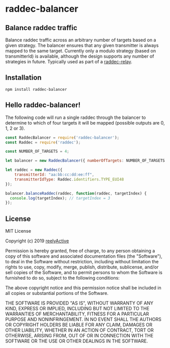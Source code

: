 raddec-balancer
===============


Balance raddec traffic
----------------------

Balance raddec traffic across an arbitrary number of targets based on a given strategy.  The balancer ensures that any given transmitter is always mapped to the same target.  Currently only a modulo strategy (based on transmitterId) is available, although the design supports any number of strategies in future.  Typically used as part of a [raddec-relay](https://github.com/reelyactive/raddec-relay).


Installation
------------

    npm install raddec-balancer


Hello raddec-balancer!
----------------------

The following code will run a single raddec through the balancer to determine to which of four targets it will be mapped (possible outputs are 0, 1, 2 or 3).

```javascript
const RaddecBalancer = require('raddec-balancer');
const Raddec = require('raddec');

const NUMBER_OF_TARGETS = 4;

let balancer = new RaddecBalancer({ numberOfTargets: NUMBER_OF_TARGETS });

let raddec = new Raddec({
    transmitterId: "aa:bb:cc:dd:ee:ff",
    transmitterIdType: Raddec.identifiers.TYPE_EUI48
});

balancer.balanceRaddec(raddec, function(raddec, targetIndex) {
  console.log(targetIndex); // targetIndex = 3
});
```


License
-------

MIT License

Copyright (c) 2019 [reelyActive](https://www.reelyactive.com)

Permission is hereby granted, free of charge, to any person obtaining a copy of this software and associated documentation files (the "Software"), to deal in the Software without restriction, including without limitation the rights to use, copy, modify, merge, publish, distribute, sublicense, and/or sell copies of the Software, and to permit persons to whom the Software is furnished to do so, subject to the following conditions:

The above copyright notice and this permission notice shall be included in all copies or substantial portions of the Software.

THE SOFTWARE IS PROVIDED "AS IS", WITHOUT WARRANTY OF ANY KIND, EXPRESS OR 
IMPLIED, INCLUDING BUT NOT LIMITED TO THE WARRANTIES OF MERCHANTABILITY, 
FITNESS FOR A PARTICULAR PURPOSE AND NONINFRINGEMENT. IN NO EVENT SHALL THE 
AUTHORS OR COPYRIGHT HOLDERS BE LIABLE FOR ANY CLAIM, DAMAGES OR OTHER 
LIABILITY, WHETHER IN AN ACTION OF CONTRACT, TORT OR OTHERWISE, ARISING FROM, 
OUT OF OR IN CONNECTION WITH THE SOFTWARE OR THE USE OR OTHER DEALINGS IN 
THE SOFTWARE.
